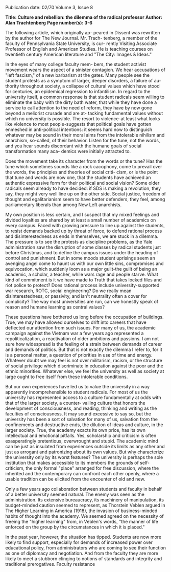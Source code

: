 Publication date: 02/70
Volume 3, Issue 8

**Title: Culture and rebellion: the dilemma of the radical professor**
**Author: Alan Trachtenberg**
**Page number(s): 3-6**

The following article, which originally ap-
peared in Dissent was rewritten by the 
author for The New Journal. Mr. Trach-
tenberg, a member of the faculty of 
Pennsylvania State University, is cur-
rently Visiting Associate Professor of 
English and American Studies. He is 
teaching courses on twentieth century 
American literature and "The City: 
Images & Ideas." 

In the eyes of many college faculty mem-
bers, the student activist movement wears 
the aspect of a sinister contagion. We hear 
accusations of "left fascism," of a new 
barbarism at the gates. Many people see 
the student protests as a symptom of 
larger, deeper disorders, a failure of au-
thority throughout society, a collapse of 
cultural values which have stood for 
centuries, an epidemical regression to 
infantilism. In regard to the university 
itself, a common response is that student 
radicals seem willing to eliminate the baby 
with the dirty bath water, that while they 
have done a service to call attention to 
the need of reform, they have by now gone 
beyond a meliorist crusade and are at-
tacking fundamental values without which 
no university is possible. The resort to 
violence-at least what looks like violence 
to most people-suggests that political 
goals have gotten enmeshed in anti-political 
intentions: it seems hard now to distinguish 
whatever may be sound in their moral 
aims from the intolerable nihilism and 
anarchism, so-called, of their behavior. 
Listen for the tune, not the words, and you 
hear sounds discordant with the humane 
goals of social transformation many aca-
demics were initially attracted to. 

Does the movement take its character 
from the words or the tune? Has the tune 
which sometimes sounds like a rock cacophony, come to prevail over the words, 
the principles and theories of social criti-
cism, or is the point that tune and words 
are now one, that the students have 
achieved an authentic expressive form for 
their political and social vision? Some 
older radicals seem already to have decided: if SDS is making a revolution, they 
say, they might very well line up on the 
other side. Social justice, freedom of 
thought and egalitarianism seem to have 
better defenders, they feel, among parliamentary liberals than among New Left 
anarchists. 

My own position is less certain, and I 
suspect that my mixed feelings and divided 
loyalties are shared by at least a small 
number of academics on every campus. 
Faced with growing pressure to line up 
against the students, to resist demands 
backed up by threat of force, to defend 
rational process and disinterestedness as 
ends in themselves, we are stuck in a dilemma. The pressure is to see the protests as 
discipline problems, as the Yale administration saw the disruption of some classes 
by radical students just before Christmas, 
and to define the campus issues under the 
heading of control and punishment. But in 
some moods student uprisings seem an 
avenging angel come to haunt us with our 
own little sins, compromises and equivocation, which suddenly loom as a major 
guilt-the guilt of being an academic, a 
scholar, a teacher, while wars rage and 
people starve. What kind of commitment 
is it we have made to Truth that takes 
locked files and riot police to protect? Does 
rational process include university-supported war research, ROTC, social 
engineering? Do we really mean disinterestedness, or passivity, and isn't neutrality 
often a cover for complicity? The way 
most universities are run, can we honestly 
speak of reason and humane learning as 
central values? 

These questions have bothered us long 
before the occupation of buildings. True, 
we may have allowed ourselves to drift 
into careers that have deflected our attention from such issues. For many of us, 
the academic campaign against the Vietnam war a few years ago represented a 
repoliticalization, a reactivation of older 
ambitions and passions. I am not sure how 
widespread is the feeling of a strain between demands of career and demands of 
politics. But that is not exactly the dilemma I refer to, for it is a personal matter, a 
question of priorities in use of time and 
energy. Whatever doubt we may feel is not 
over militarism, racism, or the structure 
of social privilege which discriminate in 
education against the poor and the ethnic 
minorities. Whatever else, we feel the 
university as well as society at large ought 
to free itself from these intolerable conditions. 

But our own experiences have led us to 
value the university in a way apparently 
incomprehensible to student radicals. For 
most of us the university has represented 
access to a culture fundamentally at odds 
with that of the larger society, a counter-
vailing culture that honors the development of consciousness, and reading, 
thinking and writing as the faculties of 
consciousness. It may sound excessive to 
say so, but the university has been a sort 
of salvation for many of us, salvation from 
the confinements and destructive ends, the 
dilution of ideas and culture, in the larger 
society. True, the academy exacts its own 
price, has its own intellectual and emotional pitfalls. Yes, scholarship and criticism is often exasperatingly pretentious, 
overwrought and stupid. The academic 
mind can be just as insulated from experiences outside its limits as any other and 
just as arrogant and patronizing about its 
own values. But why characterize the 
university only by its worst features? The 
university is perhaps the sole institution 
that makes accessible to its members the 
grounds of self-criticism, the only formal 
"place" arranged for free discussion, where 
the inherited and the contemporary can 
confront each other openly, where a usable 
tradition can be elicited from the encounter of old and new. 

Only a few years ago collaboration 
between students and faculty in behalf of a 
better university seemed natural. The 
enemy was seen as the administration. Its 
extensive bureaucracy, its machinery of 
manipulation, its budget-minded caution 
seemed to represent, as Thorstein Veblen 
argued in The Higher Learning in America 
(1918), the invasion of business-minded 
habits of thought into the academy. We 
seemed agreed on the necessity of freeing 
the "higher learning" from, in Veblen's 
words, "the manner of life enforced on the 
group by the circumstances in which it is 
placed." 

In the past year, however, the situation 
has tipped. Students are now more likely 
to find support, especially for demands of 
increased power over educational policy, 
from administrators who are coming to 
see their function as one of diplomacy and 
negotiation. And from the faculty they 
are more likely to meet a stubborn clinging 
to notions of standards and integrity and 
traditional prerogatives. Faculty resistance
